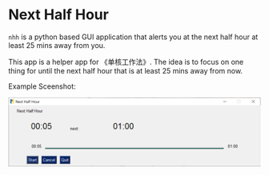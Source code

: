 # Next Half Hour

`nhh` is a python based GUI application that alerts you at the next half hour at least 25 mins away from you.

This app is a helper app for 《单核工作法》. The idea is to focus on one thing for until the next half hour that is at least 25 mins away from now. 

Example Sceenshot:

![](./screenshot.png)
